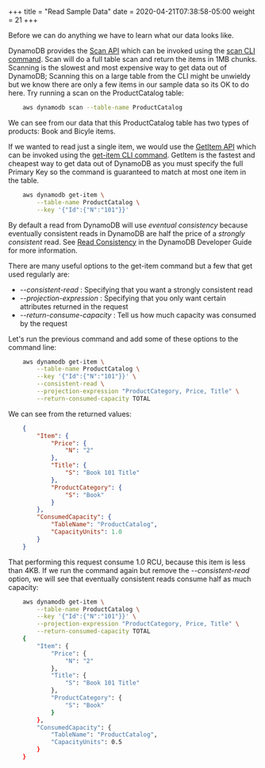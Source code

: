 +++
title = "Read Sample Data"
date = 2020-04-21T07:38:58-05:00
weight = 21
+++

Before we can do anything we have to learn what our data looks like.

DynamoDB provides the [Scan API](https://docs.aws.amazon.com/amazondynamodb/latest/APIReference/API_Scan.html) which can be invoked using the [scan CLI command](https://docs.aws.amazon.com/cli/latest/reference/dynamodb/scan.html). Scan will do a full table scan and return the items in 1MB chunks.  Scanning is the slowest and most expensive way to get data out of DynamoDB; Scanning this on a large table from the CLI might be unwieldy but we know there are only a few items in our sample data so its OK to do here.  Try running a scan on the ProductCatalog table:

```bash
    aws dynamodb scan --table-name ProductCatalog
```

We can see from our data that this ProductCatalog table has two types of products: Book and Bicyle items.

If we wanted to read just a single item, we would use the [GetItem API](https://docs.aws.amazon.com/amazondynamodb/latest/APIReference/API_GetItem.html) which can be invoked using the [get-item CLI command](https://docs.aws.amazon.com/cli/latest/reference/dynamodb/get-item.html). GetItem is the fastest and cheapest way to get data out of DynamoDB as you must specify the full Primary Key so the command is guaranteed to match at most one item in the table.

```bash
    aws dynamodb get-item \
        --table-name ProductCatalog \
        --key '{"Id":{"N":"101"}}'
```

By default a read from DynamoDB will use *eventual consistency* because eventually consistent reads in DynamoDB are half the price of a *strongly consistent* read.  See [Read Consistency](https://docs.aws.amazon.com/amazondynamodb/latest/developerguide/HowItWorks.ReadConsistency.html) in the DynamoDB Developer Guide for more information.

There are many useful options to the get-item command but a few that get used regularly are:

* *\-\-consistent-read* : Specifying that you want a strongly consistent read
* *\-\-projection-expression* : Specifying that you only want certain attributes returned in the request
* *\-\-return-consume-capacity* : Tell us how much capacity was consumed by the request

Let's run the previous command and add some of these options to the command line:

```bash
    aws dynamodb get-item \
        --table-name ProductCatalog \
        --key '{"Id":{"N":"101"}}' \
        --consistent-read \
        --projection-expression "ProductCategory, Price, Title" \
        --return-consumed-capacity TOTAL
```

We can see from the returned values:

```json
    {
        "Item": {
            "Price": {
                "N": "2"
            },
            "Title": {
                "S": "Book 101 Title"
            },
            "ProductCategory": {
                "S": "Book"
            }
        },
        "ConsumedCapacity": {
            "TableName": "ProductCatalog",
            "CapacityUnits": 1.0
        }
    }
```

That performing this request consume 1.0 RCU, because this item is less than 4KB.  If we run the command again but remove the *\-\-consistent-read* option, we will see that eventually consistent reads consume half as much capacity:

```bash
    aws dynamodb get-item \
        --table-name ProductCatalog \
        --key '{"Id":{"N":"101"}}' \
        --projection-expression "ProductCategory, Price, Title" \
        --return-consumed-capacity TOTAL
    {
        "Item": {
            "Price": {
                "N": "2"
            },
            "Title": {
                "S": "Book 101 Title"
            },
            "ProductCategory": {
                "S": "Book"
            }
        },
        "ConsumedCapacity": {
            "TableName": "ProductCatalog",
            "CapacityUnits": 0.5
        }
    }
```
